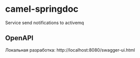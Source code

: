 # camel-springdoc
Service send notifications to activemq
## OpenAPI
Локальная разработка: http://localhost:8080/swagger-ui.html  
